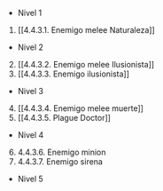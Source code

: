  - Nivel 1
1. [[4.4.3.1. Enemigo melee Naturaleza]]
- Nivel 2
2. [[4.4.3.2. Enemigo melee Ilusionista]]
3. [[4.4.3.3. Enemigo ilusionista]]
- Nivel 3
4. [[4.4.3.4. Enemigo melee muerte]]
5. [[4.4.3.5. Plague Doctor]]
- Nivel 4
6.  4.4.3.6. Enemigo minion
7.  4.4.3.7. Enemigo sirena
- Nivel 5
